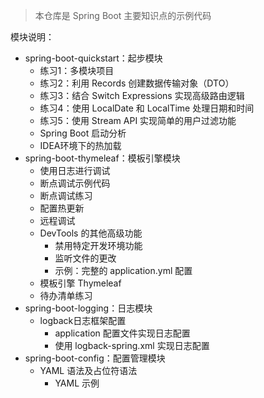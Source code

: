 > 本仓库是 Spring Boot 主要知识点的示例代码

模块说明：
- spring-boot-quickstart：起步模块
  - 练习1：多模块项目
  - 练习2：利用 Records 创建数据传输对象（DTO）
  - 练习3：结合 Switch Expressions 实现高级路由逻辑
  - 练习4：使用 LocalDate 和 LocalTime 处理日期和时间
  - 练习5：使用 Stream API 实现简单的用户过滤功能
  - Spring Boot 启动分析
  - IDEA环境下的热加载
- spring-boot-thymeleaf：模板引擎模块
  - 使用日志进行调试
  - 断点调试示例代码
  - 断点调试练习
  - 配置热更新
  - 远程调试
  - DevTools 的其他高级功能
    - 禁用特定开发环境功能
    - 监听文件的更改
    - 示例：完整的 application.yml 配置
  - 模板引擎 Thymeleaf
  - 待办清单练习
- spring-boot-logging：日志模块
  - logback日志框架配置
    - application 配置文件实现日志配置
    - 使用 logback-spring.xml 实现日志配置
- spring-boot-config：配置管理模块
  - YAML 语法及占位符语法
    - YAML 示例